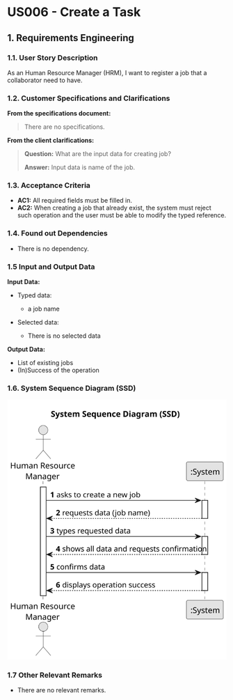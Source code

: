 # US006 - Create a Task 


## 1. Requirements Engineering

### 1.1. User Story Description

As an Human Resource Manager (HRM), I want to register a job that a collaborator need to have.

### 1.2. Customer Specifications and Clarifications 

**From the specifications document:**

>	There are no specifications.

**From the client clarifications:**

> **Question:** What are the input data for creating job?
>
> **Answer:** Input data is name of the job.

### 1.3. Acceptance Criteria

* **AC1:** All required fields must be filled in.
* **AC2:** When creating a job that already exist, the system must reject such operation and the user must be able to modify the typed reference.

### 1.4. Found out Dependencies

* There is no dependency.

### 1.5 Input and Output Data

**Input Data:**

* Typed data:
    * a job name
	
* Selected data:
    * There is no selected data 

**Output Data:**

* List of existing jobs
* (In)Success of the operation

### 1.6. System Sequence Diagram (SSD)

![System Sequence Diagram](svg/us02-system-sequence-diagram.svg)

### 1.7 Other Relevant Remarks

* There are no relevant remarks.